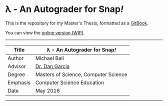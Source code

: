 # λ - An Autograder for Snap<em>!</em>

This is the repository for my Master's Thesis, formatted as a [GitBook][GitBook].

You can view the [online version (WIP)][online].

-----------------------------------------------------
| Title    | λ - An Autograder for Snap<em>!</em> 	|
| -------- | -------------------------------------- |
| Author   | Michael Ball 							|
| Advisor  | [Dr. Dan Garcia][dan] 					|
| Degree   | Masters of Science, Computer Science 	|
| Emphasis | Computer Science Education				|
| Date     | May 2016								|
-----------------------------------------------------

[GitBook]: https://gitbook.com/
[online]: https://cycomachead.gitbooks.io/thesis/content/index.html
[dan]: https://cs.berkeley.edu/~ddgarcia

